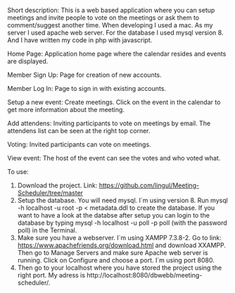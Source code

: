 Short description: This is a web based application where you can setup meetings and invite people to vote on the meetings or ask them to comment/suggest another time. When developing I used a mac. As my server I used apache web server. For the database I used mysql version 8. And I have written my code in php with javascript.

Home Page: Application home page where the calendar resides and events are displayed.

Member Sign Up: Page for creation of new accounts.

Member Log In: Page to sign in with existing accounts.

Setup a new event: Create meetings. Click on the event in the calendar to get more information about the meeting.

Add attendens: Inviting participants to vote on meetings by email. The attendens list can be seen at the right top corner.

Voting: Invited participants can vote on meetings.

View event: The host of the event can see the votes and who voted what.

To use: 
1. Download the project. Link: https://github.com/lingul/Meeting-Scheduler/tree/master
2. Setup the database. You will need mysql. I´m using version 8. Run mysql -h localhost -u root -p < metadata.ddl to create the database. If you want to have a look at the databse after setup you can login to the database by typing mysql -h localhost -u poll -p poll (with the password poll) in the Terminal.
4. Make sure you have a webserver. I´m using XAMPP 7.3.8-2. Go to link: https://www.apachefriends.org/download.html and download XXAMPP. Then go to Manage Servers and make sure Apache web server is running. Click on Configure and choose a port. I´m using port 8080.
5. Then go to your localhost where you have stored the project using the right port. My adress is http://localhost:8080/dbwebb/meeting-scheduler/.

